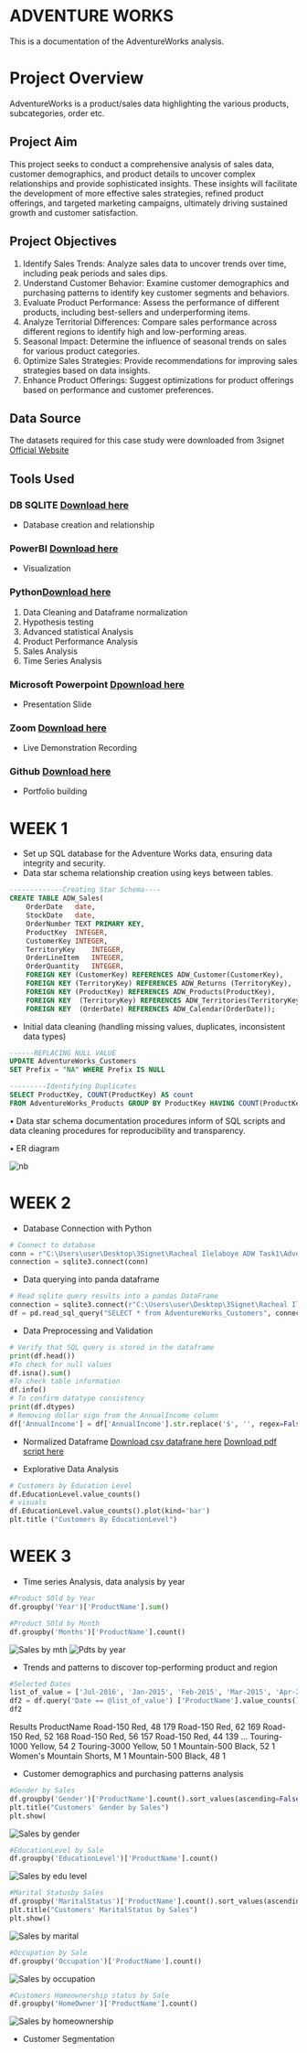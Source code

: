 # ADVENTURE WORKS
This is a documentation of the AdventureWorks analysis.

# Project Overview
AdventureWorks is a product/sales data highlighting the various products, subcategories, order etc.

## Project Aim
This project seeks to conduct a comprehensive analysis of sales data, customer demographics, and product details to uncover complex relationships and provide sophisticated insights. These insights will facilitate the development of more effective sales strategies, refined product offerings, and targeted marketing campaigns, ultimately driving sustained growth and customer satisfaction.

## Project Objectives
1. Identify Sales Trends: Analyze sales data to uncover trends over time, including peak periods and sales dips.
2. Understand Customer Behavior: Examine customer demographics and purchasing 
patterns to identify key customer segments and behaviors.
3. Evaluate Product Performance: Assess the performance of different products, 
including best-sellers and underperforming items.
4. Analyze Territorial Differences: Compare sales performance across different regions to identify high and low-performing areas.
5. Seasonal Impact: Determine the influence of seasonal trends on sales for various product categories.
6. Optimize Sales Strategies: Provide recommendations for improving sales strategies based on data insights.
7. Enhance Product Offerings: Suggest optimizations for product offerings based on performance and customer preferences.

## Data Source 
The datasets required for this case study were downloaded from 3signet [Official Website](https://www.3signet.com/)
   
## Tools Used 
### DB SQLITE [Download here](https://sqlitebrowser.org/dl/)
  - Database creation and relationship
### PowerBI [Download here](https://www.microsoft.com/en-us/download/details.aspx?id=58494)
  - Visualization
### Python[Download here](https://www.python.org/downloads/)
  1. Data Cleaning and Dataframe normalization
  2. Hypothesis testing
  3. Advanced statistical Analysis
  4. Product Performance Analysis
  5. Sales Analysis
  6. Time Series Analysis
### Microsoft Powerpoint [Dpownload here](https://www.microsoft.com/en-us/microsoft-365/powerpoint)
-  Presentation Slide
### Zoom [Download here](https://zoom.us/download)
  - Live Demonstration Recording
### Github [Download here](https://desktop.github.com/download/)
- Portfolio building
  
# WEEK 1
- Set up SQL database for the Adventure Works data, ensuring data integrity and 
security.
- Data star schema relationship creation using keys between tables.
```SQL
-------------Creating Star Schema----
CREATE TABLE ADW_Sales(
	OrderDate	date,
	StockDate	date,
	OrderNumber	TEXT PRIMARY KEY,
	ProductKey	INTEGER,
	CustomerKey	INTEGER,
	TerritoryKey	INTEGER,
	OrderLineItem	INTEGER,
	OrderQuantity	INTEGER,
	FOREIGN KEY (CustomerKey) REFERENCES ADW_Customer(CustomerKey),
	FOREIGN KEY (TerritoryKey) REFERENCES ADW_Returns (TerritoryKey),
	FOREIGN KEY (ProductKey) REFERENCES ADW_Products(ProductKey),
	FOREIGN KEY  (TerritoryKey) REFERENCES ADW_Territories(TerritoryKey),
	FOREIGN KEY  (OrderDate) REFERENCES ADW_Calendar(OrderDate));
```
- Initial data cleaning (handling missing values, duplicates, inconsistent data types)
```SQL
------REPLACING NULL VALUE
UPDATE AdventureWorks_Customers
SET Prefix = "NA" WHERE Prefix IS NULL
```
```SQL
---------Identifying Duplicates
SELECT ProductKey, COUNT(ProductKey) AS count 
FROM AdventureWorks_Products GROUP BY ProductKey HAVING COUNT(ProductKey) > 1;
```
• Data star schema documentation procedures inform of SQL scripts and data cleaning 
procedures for reproducibility and transparency.

• ER diagram 

![nb](https://github.com/user-attachments/assets/75cb3bbf-2567-4283-8ab8-5b03858481ba)

# WEEK 2
- Database Connection with Python
``` python
# Connect to database 
conn = r"C:\Users\user\Desktop\3Signet\Racheal Ilelaboye ADW Task1\Adventure Works.db" 
connection = sqlite3.connect(conn)
```
- Data querying into panda dataframe
```python
# Read sqlite query results into a pandas DataFrame
connection = sqlite3.connect(r"C:\Users\user\Desktop\3Signet\Racheal Ilelaboye ADW Task1\Adventure Works.db" )
df = pd.read_sql_query("SELECT * from AdventureWorks_Customers", connection)
```
- Data Preprocessing and Validation
``` python
# Verify that SQL query is stored in the dataframe
print(df.head())
#To check for null values
df.isna().sum()
#To check table information
df.info()
# To confirm datatype consistency
print(df.dtypes)
# Removing dollar sign from the AnnualIncome column
df['AnnualIncome'] = df['AnnualIncome'].str.replace('$', '', regex=False)
```
- Normalized Dataframe
[Download csv datafrane here](https://github.com/user-attachments/files/17587640/Normalized_dataframe.csv)
[Download pdf script here](https://github.com/user-attachments/files/17587692/ADW.pdf)

- Explorative Data Analysis
``` python
# Customers by Education Level
df.EducationLevel.value_counts()
# visuals
df.EducationLevel.value_counts().plot(kind='bar')
plt.title ("Customers By EducationLevel")
```
# WEEK 3
- Time series Analysis, data analysis by year
``` python
#Product SOld by Year
df.groupby('Year')['ProductName'].sum()

#Product SOld by Month
df.groupby('Months')['ProductName'].count()
```
![Sales by mth](https://github.com/user-attachments/assets/b89e3416-e1cd-4571-b359-12abe4fdbd26)
![Pdts by year](https://github.com/user-attachments/assets/0743e2dc-672e-4dfe-b8a9-a9e47659942b)

- Trends and patterns to discover top-performing product and region
``` python
#Selected Dates
list_of_value = ['Jul-2016', 'Jan-2015', 'Feb-2015', 'Mar-2015', 'Apr-2015', 'May-2015', 'Jun-2015', 'Jul-2015', 'Aug-2015'
df2 = df.query('Date == @list_of_value') ['ProductName'].value_counts()
df2
```
Results
ProductName
Road-150 Red, 48 179
Road-150 Red, 62 169
Road-150 Red, 52 168
Road-150 Red, 56 157
Road-150 Red, 44 139
...
Touring-1000 Yellow, 54 2
Touring-3000 Yellow, 50 1
Mountain-500 Black, 52 1
Women's Mountain Shorts, M 1
Mountain-500 Black, 48 1
- Customer demographics and purchasing patterns analysis
``` python
#Gender by Sales
df.groupby('Gender')['ProductName'].count().sort_values(ascending=False).plot(kind='bar')
plt.title("Customers' Gender by Sales")
plt.show(
```
![Sales by gender](https://github.com/user-attachments/assets/06652e77-8b43-41b7-9938-78c824f04196)
```python
#EducationLevel by Sale
df.groupby('EducationLevel')['ProductName'].count()
```
![Sales by edu level](https://github.com/user-attachments/assets/3e7b32e2-6c28-4501-b49d-ef7f0f2ec811)


```python
#Marital Statusby Sales
df.groupby('MaritalStatus')['ProductName'].count().sort_values(ascending=False).plot(kind='bar')
plt.title("Customers' MaritalStatus by Sales")
plt.show()
```
 ![Sales by marital](https://github.com/user-attachments/assets/87e5fe0c-1a08-4928-800c-5fa68f629de5)

```python
#Occupation by Sale
df.groupby('Occupation')['ProductName'].count()
```
![Sales by occupation](https://github.com/user-attachments/assets/c8810852-3d3f-4cf8-9831-c7ce4fa44ca5)
```python
#Customers Homeownership status by Sale
df.groupby('HomeOwner')['ProductName'].count()
```
![Sales by homeownership](https://github.com/user-attachments/assets/6b573aa1-22c9-4c65-a15c-1ed857386de2)
- Customer Segmentation
 



